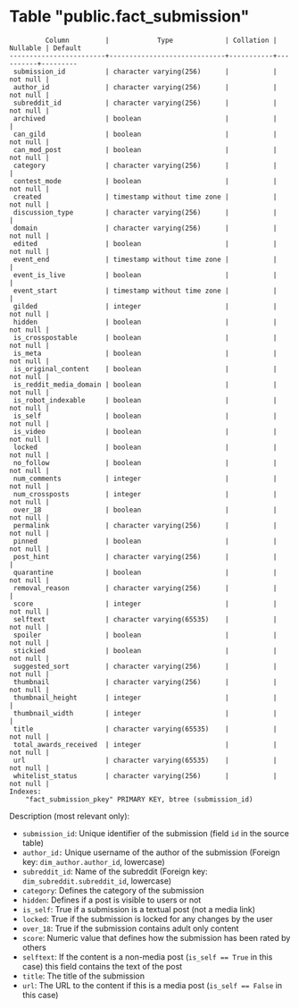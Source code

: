 # Table "public.fact_submission"

```
         Column         |            Type             | Collation | Nullable | Default 
------------------------+-----------------------------+-----------+----------+---------
 submission_id          | character varying(256)      |           | not null | 
 author_id              | character varying(256)      |           | not null | 
 subreddit_id           | character varying(256)      |           | not null | 
 archived               | boolean                     |           |          | 
 can_gild               | boolean                     |           | not null | 
 can_mod_post           | boolean                     |           | not null | 
 category               | character varying(256)      |           |          | 
 contest_mode           | boolean                     |           | not null | 
 created                | timestamp without time zone |           | not null | 
 discussion_type        | character varying(256)      |           |          | 
 domain                 | character varying(256)      |           | not null | 
 edited                 | boolean                     |           | not null | 
 event_end              | timestamp without time zone |           |          | 
 event_is_live          | boolean                     |           |          | 
 event_start            | timestamp without time zone |           |          | 
 gilded                 | integer                     |           | not null | 
 hidden                 | boolean                     |           | not null | 
 is_crosspostable       | boolean                     |           | not null | 
 is_meta                | boolean                     |           | not null | 
 is_original_content    | boolean                     |           | not null | 
 is_reddit_media_domain | boolean                     |           | not null | 
 is_robot_indexable     | boolean                     |           | not null | 
 is_self                | boolean                     |           | not null | 
 is_video               | boolean                     |           | not null | 
 locked                 | boolean                     |           | not null | 
 no_follow              | boolean                     |           | not null | 
 num_comments           | integer                     |           | not null | 
 num_crossposts         | integer                     |           | not null | 
 over_18                | boolean                     |           | not null | 
 permalink              | character varying(256)      |           | not null | 
 pinned                 | boolean                     |           | not null | 
 post_hint              | character varying(256)      |           |          | 
 quarantine             | boolean                     |           | not null | 
 removal_reason         | character varying(256)      |           |          | 
 score                  | integer                     |           | not null | 
 selftext               | character varying(65535)    |           | not null | 
 spoiler                | boolean                     |           | not null | 
 stickied               | boolean                     |           | not null | 
 suggested_sort         | character varying(256)      |           | not null | 
 thumbnail              | character varying(256)      |           | not null | 
 thumbnail_height       | integer                     |           |          | 
 thumbnail_width        | integer                     |           |          | 
 title                  | character varying(65535)    |           | not null | 
 total_awards_received  | integer                     |           | not null | 
 url                    | character varying(65535)    |           | not null | 
 whitelist_status       | character varying(256)      |           | not null | 
Indexes:
    "fact_submission_pkey" PRIMARY KEY, btree (submission_id)
```

Description (most relevant only):

- `submission_id`: Unique identifier of the submission (field `id` in the source table)
- `author_id:` Unique username of the author of the submission (Foreign key: `dim_author.author_id`, lowercase)
- `subreddit_id`: Name of the subreddit (Foreign key: `dim_subreddit.subreddit_id`, lowercase)
- `category`: Defines the category of the submission
- `hidden`: Defines if a post is visible to users or not
- `is_self`: True if a submission is a textual post (not a media link)
- `locked`: True if the submission is locked for any changes by the user
- `over_18`: True if the submission contains adult only content
- `score`: Numeric value that defines how the submission has been rated by others
- `selftext`: If the content is a non-media post (`is_self == True` in this case) this field contains the text of the post
- `title`: The title of the submission
- `url`: The URL to the content if this is a media post (`is_self == False` in this case)
